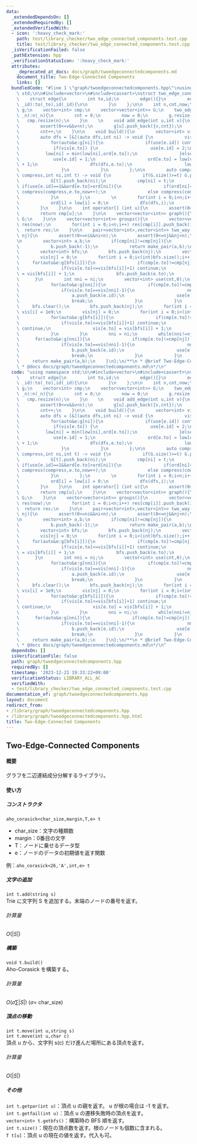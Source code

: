 ```yaml
---
data:
  _extendedDependsOn: []
  _extendedRequiredBy: []
  _extendedVerifiedWith:
  - icon: ':heavy_check_mark:'
    path: test/library_checker/two_edge_connected_components.test.cpp
    title: test/library_checker/two_edge_connected_components.test.cpp
  _isVerificationFailed: false
  _pathExtension: hpp
  _verificationStatusIcon: ':heavy_check_mark:'
  attributes:
    _deprecated_at_docs: docs/graph/twoedgeconnectedcomponents.md
    document_title: Two-Edge-Connected Components
    links: []
  bundledCode: "#line 1 \"graph/twoedgeconnectedcomponents.hpp\"\nusing namespace\
    \ std;\n\n#include<vector>\n#include<cassert>\nstruct two_edge_connected_components_graph{\n\
    \    struct edge{\n        int to,id;\n        edge(){}\n        edge(int _to,int\
    \ _id):to(_to),id(_id){\n\n        }\n    };\n\n    int n,cnt,now;\n    vector<vector<edge>>\
    \ g;\n    vector<int> cmp;\n    vector<vector<int>> G;\n    two_edge_connected_components_graph(int\
    \ _n):n(_n){\n        cnt = 0;\n        now = 0;\n        g.resize(n);\n     \
    \   cmp.resize(n);\n    }\n    \n    void add_edge(int u,int v){\n        assert(0<=u&&u<n);\n\
    \        assert(0<=v&&v<n);\n        g[u].push_back({v,cnt});\n        g[v].push_back({u,cnt});\n\
    \        cnt++;\n    }\n\n    void build(){\n        vector<int> vis(n,0),use(cnt,0),ord(n,-1),low(n,1e9);\n\
    \        auto dfs = [&](auto dfs,int ni) -> void {\n            vis[ni] = 1;\n\
    \            for(auto&e:g[ni]){\n                if(use[e.id]) continue;\n   \
    \             if(vis[e.to]) {\n                    use[e.id] = 2;\n          \
    \          low[ni] = min(low[ni],ord[e.to]);\n                }else{\n       \
    \             use[e.id] = 1;\n                    ord[e.to] = low[e.to] = ord[ni]\
    \ + 1;\n                    dfs(dfs,e.to);\n                    low[ni] = min(low[ni],low[e.to]);\n\
    \                }\n            }\n        };\n\n        auto compress = [&](auto\
    \ compress,int ni,int t) -> void {\n            if(G.size()>=t) G.push_back(vector<int>(0));\n\
    \            G[t].push_back(ni);\n            cmp[ni] = t;\n            for(auto&e:g[ni])\
    \ if(use[e.id]==1&&ord[e.to]>ord[ni]){\n                if(ord[ni]<low[e.to])\
    \ compress(compress,e.to,now++);\n                else compress(compress,e.to,cmp[ni]);\n\
    \            }\n        };\n        \n        for(int i = 0;i<n;i++) if(vis[i]==0){\n\
    \            ord[i] = low[i] = 0;\n            dfs(dfs,i);\n            compress(compress,i,now++);\n\
    \        }\n    }\n\n    int operator[] (int u){\n        assert(0<=u&&u<n);\n\
    \        return cmp[u];\n    }\n\n    vector<vector<int>> graph(){\n        return\
    \ G;\n    }\n\n    vector<vector<int>> groups(){\n        vector<vector<int>>\
    \ res(now);\n        for(int i = 0;i<n;i++) res[cmp[i]].push_back(i);\n      \
    \  return res;\n    }\n\n    pair<vector<int>,vector<int>> two_way(int ni,int\
    \ nj){\n        assert(0<=ni&&ni<n);\n        assert(0<=nj&&nj<n);\n        assert(ni!=nj);\n\
    \n        vector<int> a,b;\n        if(cmp[ni]!=cmp[nj]){\n            a.push_back(-1);\n\
    \            b.push_back(-1);\n            return make_pair(a,b);\n        }\n\
    \        vector<int> bfs;\n        bfs.push_back(nj);\n        vector<int> vis(n,1e9);\n\
    \        vis[nj] = 0;\n        for(int i = 0;i<(int)bfs.size();i++){\n       \
    \     for(auto&e:g[bfs[i]]){\n                if(cmp[e.to]!=cmp[nj]) continue;\n\
    \                if(vis[e.to]<=vis[bfs[i]]+1) continue;\n                vis[e.to]\
    \ = vis[bfs[i]] + 1;\n                bfs.push_back(e.to);\n            }\n  \
    \      }\n        int nni = ni;\n        vector<int> use(cnt,0);\n        while(nni!=nj){\n\
    \            for(auto&e:g[nni]){\n                if(cmp[e.to]!=cmp[nj]) continue;\n\
    \                if(vis[e.to]==vis[nni]-1){\n                    nni = e.to;\n\
    \                    a.push_back(e.id);\n                    use[e.id] = 1;\n\
    \                    break;\n                }\n            }\n        }\n   \
    \     bfs.clear();\n        bfs.push_back(nj);\n        for(int i = 0;i<n;i++)\
    \ vis[i] = 1e9;\n        vis[nj] = 0;\n        for(int i = 0;i<(int)bfs.size();i++){\n\
    \            for(auto&e:g[bfs[i]]){\n                if(cmp[e.to]!=cmp[nj]) continue;\n\
    \                if(vis[e.to]<=vis[bfs[i]]+1) continue;\n                if(use[e.id])\
    \ continue;\n                vis[e.to] = vis[bfs[i]] + 1;\n                bfs.push_back(e.to);\n\
    \            }\n        }\n        nni = ni;\n        while(nni!=nj){\n      \
    \      for(auto&e:g[nni]){\n                if(cmp[e.to]!=cmp[nj]) continue;\n\
    \                if(vis[e.to]==vis[nni]-1){\n                    nni = e.to;\n\
    \                    b.push_back(e.id);\n                    use[e.id] = 1;\n\
    \                    break;\n                }\n            }\n        }\n   \
    \     return make_pair(a,b);\n    }\n};\n/**\n * @brief Two-Edge-Connected Components\n\
    \ * @docs docs/graph/twoedgeconnectedcomponents.md\n*/\n"
  code: "using namespace std;\n\n#include<vector>\n#include<cassert>\nstruct two_edge_connected_components_graph{\n\
    \    struct edge{\n        int to,id;\n        edge(){}\n        edge(int _to,int\
    \ _id):to(_to),id(_id){\n\n        }\n    };\n\n    int n,cnt,now;\n    vector<vector<edge>>\
    \ g;\n    vector<int> cmp;\n    vector<vector<int>> G;\n    two_edge_connected_components_graph(int\
    \ _n):n(_n){\n        cnt = 0;\n        now = 0;\n        g.resize(n);\n     \
    \   cmp.resize(n);\n    }\n    \n    void add_edge(int u,int v){\n        assert(0<=u&&u<n);\n\
    \        assert(0<=v&&v<n);\n        g[u].push_back({v,cnt});\n        g[v].push_back({u,cnt});\n\
    \        cnt++;\n    }\n\n    void build(){\n        vector<int> vis(n,0),use(cnt,0),ord(n,-1),low(n,1e9);\n\
    \        auto dfs = [&](auto dfs,int ni) -> void {\n            vis[ni] = 1;\n\
    \            for(auto&e:g[ni]){\n                if(use[e.id]) continue;\n   \
    \             if(vis[e.to]) {\n                    use[e.id] = 2;\n          \
    \          low[ni] = min(low[ni],ord[e.to]);\n                }else{\n       \
    \             use[e.id] = 1;\n                    ord[e.to] = low[e.to] = ord[ni]\
    \ + 1;\n                    dfs(dfs,e.to);\n                    low[ni] = min(low[ni],low[e.to]);\n\
    \                }\n            }\n        };\n\n        auto compress = [&](auto\
    \ compress,int ni,int t) -> void {\n            if(G.size()>=t) G.push_back(vector<int>(0));\n\
    \            G[t].push_back(ni);\n            cmp[ni] = t;\n            for(auto&e:g[ni])\
    \ if(use[e.id]==1&&ord[e.to]>ord[ni]){\n                if(ord[ni]<low[e.to])\
    \ compress(compress,e.to,now++);\n                else compress(compress,e.to,cmp[ni]);\n\
    \            }\n        };\n        \n        for(int i = 0;i<n;i++) if(vis[i]==0){\n\
    \            ord[i] = low[i] = 0;\n            dfs(dfs,i);\n            compress(compress,i,now++);\n\
    \        }\n    }\n\n    int operator[] (int u){\n        assert(0<=u&&u<n);\n\
    \        return cmp[u];\n    }\n\n    vector<vector<int>> graph(){\n        return\
    \ G;\n    }\n\n    vector<vector<int>> groups(){\n        vector<vector<int>>\
    \ res(now);\n        for(int i = 0;i<n;i++) res[cmp[i]].push_back(i);\n      \
    \  return res;\n    }\n\n    pair<vector<int>,vector<int>> two_way(int ni,int\
    \ nj){\n        assert(0<=ni&&ni<n);\n        assert(0<=nj&&nj<n);\n        assert(ni!=nj);\n\
    \n        vector<int> a,b;\n        if(cmp[ni]!=cmp[nj]){\n            a.push_back(-1);\n\
    \            b.push_back(-1);\n            return make_pair(a,b);\n        }\n\
    \        vector<int> bfs;\n        bfs.push_back(nj);\n        vector<int> vis(n,1e9);\n\
    \        vis[nj] = 0;\n        for(int i = 0;i<(int)bfs.size();i++){\n       \
    \     for(auto&e:g[bfs[i]]){\n                if(cmp[e.to]!=cmp[nj]) continue;\n\
    \                if(vis[e.to]<=vis[bfs[i]]+1) continue;\n                vis[e.to]\
    \ = vis[bfs[i]] + 1;\n                bfs.push_back(e.to);\n            }\n  \
    \      }\n        int nni = ni;\n        vector<int> use(cnt,0);\n        while(nni!=nj){\n\
    \            for(auto&e:g[nni]){\n                if(cmp[e.to]!=cmp[nj]) continue;\n\
    \                if(vis[e.to]==vis[nni]-1){\n                    nni = e.to;\n\
    \                    a.push_back(e.id);\n                    use[e.id] = 1;\n\
    \                    break;\n                }\n            }\n        }\n   \
    \     bfs.clear();\n        bfs.push_back(nj);\n        for(int i = 0;i<n;i++)\
    \ vis[i] = 1e9;\n        vis[nj] = 0;\n        for(int i = 0;i<(int)bfs.size();i++){\n\
    \            for(auto&e:g[bfs[i]]){\n                if(cmp[e.to]!=cmp[nj]) continue;\n\
    \                if(vis[e.to]<=vis[bfs[i]]+1) continue;\n                if(use[e.id])\
    \ continue;\n                vis[e.to] = vis[bfs[i]] + 1;\n                bfs.push_back(e.to);\n\
    \            }\n        }\n        nni = ni;\n        while(nni!=nj){\n      \
    \      for(auto&e:g[nni]){\n                if(cmp[e.to]!=cmp[nj]) continue;\n\
    \                if(vis[e.to]==vis[nni]-1){\n                    nni = e.to;\n\
    \                    b.push_back(e.id);\n                    use[e.id] = 1;\n\
    \                    break;\n                }\n            }\n        }\n   \
    \     return make_pair(a,b);\n    }\n};\n/**\n * @brief Two-Edge-Connected Components\n\
    \ * @docs docs/graph/twoedgeconnectedcomponents.md\n*/\n"
  dependsOn: []
  isVerificationFile: false
  path: graph/twoedgeconnectedcomponents.hpp
  requiredBy: []
  timestamp: '2023-12-21 19:33:22+09:00'
  verificationStatus: LIBRARY_ALL_AC
  verifiedWith:
  - test/library_checker/two_edge_connected_components.test.cpp
documentation_of: graph/twoedgeconnectedcomponents.hpp
layout: document
redirect_from:
- /library/graph/twoedgeconnectedcomponents.hpp
- /library/graph/twoedgeconnectedcomponents.hpp.html
title: Two-Edge-Connected Components
---
```

## Two-Edge-Connected Components

#### 概要

グラフを二辺連結成分分解するライブラリ。

#### 使い方
##### コンストラクタ
`aho_corasick<char_size,margin,T,e> t`<br>
- char_size：文字の種類数
- margin：0番目の文字
- T：ノードに乗せるデータ型
- e：ノードのデータの初期値を返す関数

例：`aho_corasick<26,'A',int,e> t`

##### 文字の追加
`int t.add(string s)`<br>
Trie に文字列 S を追加する。末端のノードの番号を返す。
###### 計算量
$O(|S|)$

##### 構築
`void t.build()`<br>
Aho-Corasick を構築する。
###### 計算量
$O(\sigma \sum |S|)$ ($\sigma =$ char_size)

##### 頂点の移動
`int t.move(int u,string s)`<br>
`int t.move(int u,char c)`<br>
頂点 u から、文字列 s\(c\) だけ進んだ場所にある頂点を返す。
###### 計算量
$O(|S|)$

##### その他
`int t.getpar(int u)`：頂点 u の親を返す。 u が根の場合は -1 を返す。<br>
`int t.getfail(int u)`：頂点 u の遷移失敗時の頂点を返す。<br>
`vector<int> t.getbfs()`：構築時の BFS 順を返す。<br>
`int t.size()`：現在の頂点数を返す。根のノードも個数に含まれる。<br>
`T t[u]`：頂点 u の現在の値を返す。代入も可。
